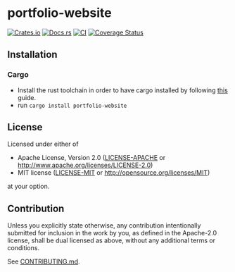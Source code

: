 # portfolio-website

[![Crates.io](https://img.shields.io/crates/v/portfolio-website.svg)](https://crates.io/crates/portfolio-website)
[![Docs.rs](https://docs.rs/portfolio-website/badge.svg)](https://docs.rs/portfolio-website)
[![CI](https://github.com/camhendo/portfolio-website/workflows/CI/badge.svg)](https://github.com/camhendo/portfolio-website/actions)
[![Coverage Status](https://coveralls.io/repos/github/camhendo/portfolio-website/badge.svg?branch=main)](https://coveralls.io/github/camhendo/portfolio-website?branch=main)

## Installation

### Cargo

* Install the rust toolchain in order to have cargo installed by following
  [this](https://www.rust-lang.org/tools/install) guide.
* run `cargo install portfolio-website`

## License

Licensed under either of

 * Apache License, Version 2.0
   ([LICENSE-APACHE](LICENSE-APACHE) or http://www.apache.org/licenses/LICENSE-2.0)
 * MIT license
   ([LICENSE-MIT](LICENSE-MIT) or http://opensource.org/licenses/MIT)

at your option.

## Contribution

Unless you explicitly state otherwise, any contribution intentionally submitted
for inclusion in the work by you, as defined in the Apache-2.0 license, shall be
dual licensed as above, without any additional terms or conditions.

See [CONTRIBUTING.md](CONTRIBUTING.md).
